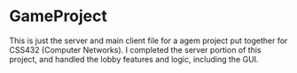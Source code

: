 # GameProject

This is just the server and main client file for a agem project put together for CSS432 (Computer Networks). I completed the server portion of this project, and handled the
lobby features and logic, including the GUI.
